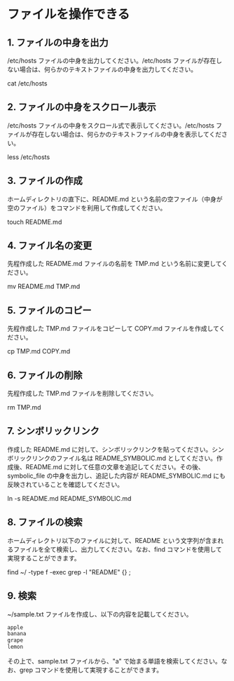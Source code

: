 # ファイルを操作できる


## 1. ファイルの中身を出力

/etc/hosts ファイルの中身を出力してください。/etc/hosts ファイルが存在しない場合は、何らかのテキストファイルの中身を出力してください。

cat /etc/hosts

## 2. ファイルの中身をスクロール表示

/etc/hosts ファイルの中身をスクロール式で表示してください。/etc/hosts ファイルが存在しない場合は、何らかのテキストファイルの中身を表示してください。

less /etc/hosts

## 3. ファイルの作成

ホームディレクトリの直下に、README.md という名前の空ファイル（中身が空のファイル）をコマンドを利用して作成してください。

touch README.md

## 4. ファイル名の変更

先程作成した README.md ファイルの名前を TMP.md という名前に変更してください。

mv README.md TMP.md

## 5. ファイルのコピー

先程作成した TMP.md ファイルをコピーして COPY.md ファイルを作成してください。

cp TMP.md COPY.md

## 6. ファイルの削除

先程作成した TMP.md ファイルを削除してください。

rm TMP.md

## 7. シンボリックリンク

作成した README.md に対して、シンボリックリンクを貼ってください。シンボリックリンクのファイル名は README_SYMBOLIC.md としてください。作成後、README.md に対して任意の文章を追記してください。その後、symbolic_file の中身を出力し、追記した内容が README_SYMBOLIC.md にも反映されていることを確認してください。

In -s README.md README_SYMBOLIC.md
## 8. ファイルの検索

ホームディレクトリ以下のファイルに対して、README という文字列が含まれるファイルを全て検索し、出力してください。なお、find コマンドを使用して実現することができます。

find ~/ -type f -exec grep -l "README" {} \;

## 9. 検索

~/sample.txt ファイルを作成し、以下の内容を記載してください。

```bash
apple
banana
grape
lemon
```

その上で、sample.txt ファイルから、"a" で始まる単語を検索してください。なお、grep コマンドを使用して実現することができます。
